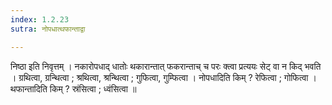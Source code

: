 ```yaml
---
index: 1.2.23
sutra: नोपधात्थफान्ताद्वा

---
```

निष्ठा इति निवृत्तम् । नकारोपधाद् धातोः थकारान्तात् फकरान्ताच् च परः क्त्वा प्रत्ययः सेट् वा न किद् भवति । ग्रथित्वा, ग्रन्थित्वा ; श्रथित्वा, श्रन्थित्वा ; गुफित्वा, गुम्फित्वा । नोपधादिति किम् ? रेफित्वा ; गोफित्वा । थफान्तादिति किम् ? स्रंसित्वा ; ध्वंसित्वा ॥